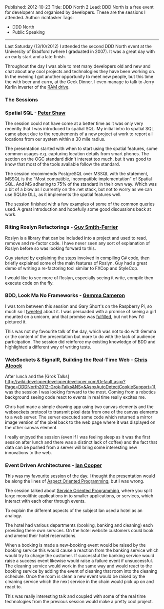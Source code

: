 Published: 2012-10-23
Title: DDD North 2
Lead: DDD North is a free event for developers and organised by developers. These are the sessions I attended.
Author: richtasker
Tags:
  - DDD North
  - Public Speaking
---
Last Saturday (13/10/2012) I attended the second DDD North event at the University of Bradford (where I graduated in 2007). It was a great day with an early start and a late finish.

Throughout the day I was able to met many developers old and new and chat about any cool projects and technologies they have been working on. In the evening I got another opportunity to meet new people, but this time the with beer and curry, at the Geek Dinner. I even manage to talk to Jerry Karlin inverter of the [RAM drive](https://en.wikipedia.org/wiki/RAM_drive#History_and_operating_system_specifics). 

### The Sessions


### Spatial SQL - [Peter Shaw](http://twitter.com/shawty_ds)

The session could not have come at a better time as it was only very recently that I was introduced to spatial SQL. My initial intro to spatial SQL came about due to the requirements of a new project at work to report all locations from our system within a 30 mile radius.

The presentation started with when to start using the spatial features, some common usages e.g. capturing location details from smart phones. The section on the OGC standard didn't interest too much, but it was good to know that most of the tools available follow the standard.

The session recommends PostgreSQL over MSSQL with the statement, MSSQL is the "Most compatible, incompatible implementation" of Spatial SQL. And MS adhering to 75% of the standard in their own way. Which was a bit of a blow as I currently on the .net stack, but not to worry as we can use SQLite DLL, as it implements the spatial features well.

The session finished with a few examples of some of the common queries used. A great introduction and hopefully some good discussions back at work.

### Riting Roslyn Refactorings - [Guy Smith-Ferrier](http://twitter.com/GuySmithFerrier)

Roslyn is a library that can be included into a project and used to read, remove and re-factor code. I have never seen any sort of explanation of Roslyn before so was looking forward to this.

Guy started by explaining the steps involved in compiling C# code, then briefly explained some of the main features of Roslyn. Guy had a great demo of writing a re-factoring tool similar to FXCop and StyleCop.

I would like to see more of Roslyn, especially seeing it write, compile then execute code on the fly.

### BDD, Look Ma No Frameworks - [Gemma Cameron](http://twitter.com/ruby_gem/)

I was torn between this session and Gary Short's on the Raspberry Pi, so much so I [tweeted](http://twitter.com/ritasker/status/256666304004636672) about it. I was persuaded with a promise of seeing a girl mounted on a unicorn, and that promise was [fulfilled](http://lancsrubygem.files.wordpress.com/2011/06/photo-e1308059032987.jpg?w=350&h=425), but not how I'd pictured it.

This was not my favourite talk of the day, which was not to do with Gemma or the content of the presentation but more to do with the lack of audience participation. The session did reinforce my existing knowledge of BDD and highlighted a different way of writing tests.

### WebSockets & SignalR, Building the Real-Time Web - [Chris Alcock](http://twitter.com/calcock)

After lunch and the [Grok Talks] http://wiki.developerdeveloperdeveloper.com/Default.aspx?Page=DDDNorth2012-Grok-Talks&NS=&AspxAutoDetectCookieSupport=1), was the session I was looking forward to the most. Coming from a robotics background seeing code react to events in real time really excites me.

Chris had made a simple drawing app using two canvas elements and the websockets protocol to transmit pixel data from one of the canvas elements to a web server. The server executed some code which returned a mirror image version of the pixel back to the web page where it was displayed on the other canvas element.

I really enjoyed the session (even if I was feeling sleep as it was the first session after lunch and there was a distinct lack of coffee) and the fact that data can be pushed from a server will bring some interesting new innovations to the web. 

### Event Driven Architectures - [Ian Cooper](http://twitter.com/ICooper)

This was my favourite session of the day. I thought the presentation would be along the lines of [Aspect Oriented Programming](https://www.google.co.uk/search?q=Aspect+Oriented+Programming), but I was wrong.

The session talked about [Service Oriented Programming](https://www.google.co.uk/search?q=Service+Oriented+Programming), where you split large monolithic applications in to smaller applications, or services, which interact with each other through events.

To explain the different aspects of the subject Ian used a hotel as an analogy.

The hotel had various departments (booking, banking and cleaning) each providing there own services. On the hotel website customers could book and amend their hotel reservations.

When a booking is made a new-booking event would be raised by the booking service this would cause a reaction from the banking service which would try to charge the customer. If successful the banking service would raise a success event likewise would raise a failure event if unsuccessful. The cleaning service would work in the same way and would react to the booking service by adding the event of cleaning that room into the cleaning schedule. Once the room is clean a new event would be raised by the cleaning service which the next service in the chain would pick up on and react to.

This was really interesting talk and coupled with some of the real time technologies from the previous session would make a pretty cool project.
